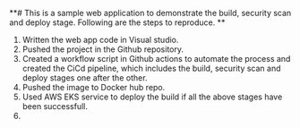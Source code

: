 **# This is a sample web application to demonstrate the build, security scan and deploy stage. Following are the steps to reproduce.
**
1. Written the web app code in Visual studio.
2. Pushed the project in the Github repository.
3. Created a workflow script in Github actions to automate the process and created the CiCd pipeline, which includes the build, security scan and deploy stages one after the other.
4. Pushed the image to Docker hub repo.
5. Used AWS EKS service to deploy the build if all the above stages have been successfull.  
6. 